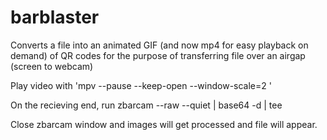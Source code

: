 # barblaster
Converts a file into an animated GIF (and now mp4 for easy playback on demand) of QR codes for the purpose of transferring file over an airgap (screen to webcam)

Play video with 'mpv --pause --keep-open --window-scale=2 <filename>'

On the recieving end, run zbarcam --raw --quiet | base64 -d | tee <filename>

Close zbarcam window and images will get processed and file will appear.
